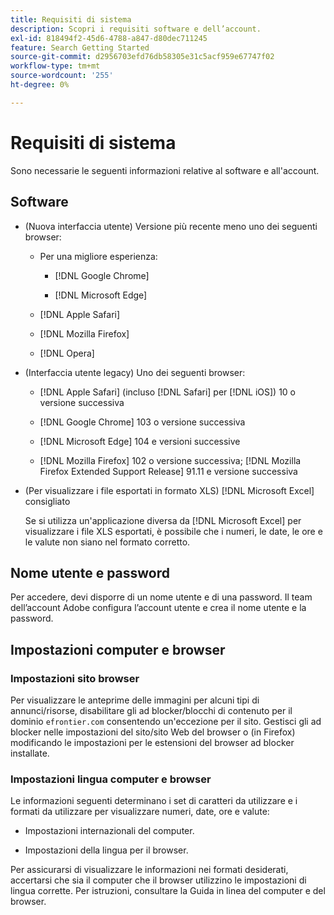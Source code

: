 ```yaml
---
title: Requisiti di sistema
description: Scopri i requisiti software e dell’account.
exl-id: 818494f2-45d6-4788-a847-d80dec711245
feature: Search Getting Started
source-git-commit: d2956703efd76db58305e31c5acf959e67747f02
workflow-type: tm+mt
source-wordcount: '255'
ht-degree: 0%

---
```


# Requisiti di sistema

Sono necessarie le seguenti informazioni relative al software e all&#39;account.

## Software

* (Nuova interfaccia utente) Versione più recente meno uno dei seguenti browser:

   * Per una migliore esperienza:

      * [!DNL Google Chrome]

      * [!DNL Microsoft Edge]

   * [!DNL Apple Safari]

   * [!DNL Mozilla Firefox]

   * [!DNL Opera]

* (Interfaccia utente legacy) Uno dei seguenti browser:

   * [!DNL Apple Safari] (incluso [!DNL Safari] per [!DNL iOS]) 10 o versione successiva

   * [!DNL Google Chrome] 103 o versione successiva

   * [!DNL Microsoft Edge] 104 e versioni successive

   * [!DNL Mozilla Firefox] 102 o versione successiva; [!DNL Mozilla Firefox Extended Support Release] 91.11 e versione successiva

* (Per visualizzare i file esportati in formato XLS) [!DNL Microsoft Excel] consigliato

  Se si utilizza un&#39;applicazione diversa da [!DNL Microsoft Excel] per visualizzare i file XLS esportati, è possibile che i numeri, le date, le ore e le valute non siano nel formato corretto.

## Nome utente e password

Per accedere, devi disporre di un nome utente e di una password. Il team dell’account Adobe configura l’account utente e crea il nome utente e la password.

## Impostazioni computer e browser

### Impostazioni sito browser

Per visualizzare le anteprime delle immagini per alcuni tipi di annunci/risorse, disabilitare gli ad blocker/blocchi di contenuto per il dominio `efrontier.com` consentendo un&#39;eccezione per il sito. Gestisci gli ad blocker nelle impostazioni del sito/sito Web del browser o (in Firefox) modificando le impostazioni per le estensioni del browser ad blocker installate.

### Impostazioni lingua computer e browser

Le informazioni seguenti determinano i set di caratteri da utilizzare e i formati da utilizzare per visualizzare numeri, date, ore e valute:

* Impostazioni internazionali del computer.

* Impostazioni della lingua per il browser.

Per assicurarsi di visualizzare le informazioni nei formati desiderati, accertarsi che sia il computer che il browser utilizzino le impostazioni di lingua corrette. Per istruzioni, consultare la Guida in linea del computer e del browser.
